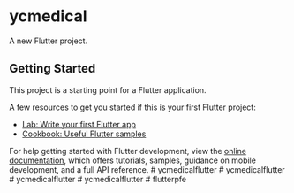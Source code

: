 # ycmedical

A new Flutter project.

## Getting Started

This project is a starting point for a Flutter application.

A few resources to get you started if this is your first Flutter project:

- [Lab: Write your first Flutter app](https://docs.flutter.dev/get-started/codelab)
- [Cookbook: Useful Flutter samples](https://docs.flutter.dev/cookbook)

For help getting started with Flutter development, view the
[online documentation](https://docs.flutter.dev/), which offers tutorials,
samples, guidance on mobile development, and a full API reference.
#   y c m e d i c a l f l u t t e r  
 #   y c m e d i c a l f l u t t e r  
 #   y c m e d i c a l f l u t t e r  
 #   y c m e d i c a l f l u t t e r  
 #   f l u t t e r p f e  
 